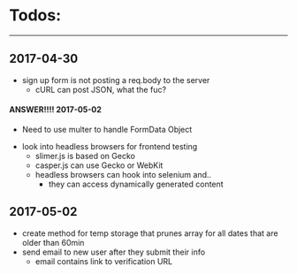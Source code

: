 # Todos:
---
## 2017-04-30
+ sign up form is not posting a req.body to the server
  - cURL can post JSON, what the fuc?
#### ANSWER!!!! 2017-05-02
  - Need to use multer to handle FormData Object 
+ look into headless browsers for frontend testing
  - slimer.js is based on Gecko
  - casper.js can use Gecko or WebKit
  - headless browsers can hook into selenium and..
    + they can access dynamically generated content

## 2017-05-02
+ create method for temp storage that prunes array for all
  dates that are older than 60min
+ send email to new user after they submit their info
  - email contains link to verification URL


